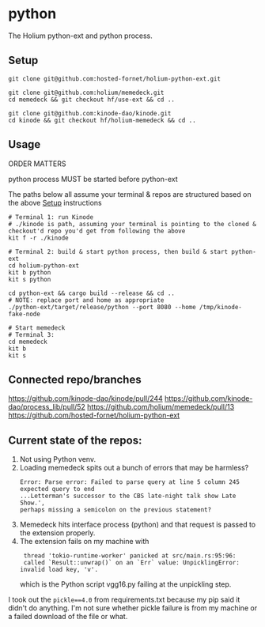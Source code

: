# python

The Holium python-ext and python process.

## Setup

```
git clone git@github.com:hosted-fornet/holium-python-ext.git

git clone git@github.com:holium/memedeck.git
cd memedeck && git checkout hf/use-ext && cd ..

git clone git@github.com:kinode-dao/kinode.git
cd kinode && git checkout hf/holium-memedeck && cd ..
```

## Usage

ORDER MATTERS

python process MUST be started before python-ext

The paths below all assume your terminal & repos are structured based on the above [Setup](#setup) instructions

```
# Terminal 1: run Kinode
# ./kinode is path, assuming your terminal is pointing to the cloned & checkout'd repo you'd get from following the above
kit f -r ./kinode

# Terminal 2: build & start python process, then build & start python-ext
cd holium-python-ext
kit b python
kit s python

cd python-ext && cargo build --release && cd ..
# NOTE: replace port and home as appropriate
./python-ext/target/release/python --port 8080 --home /tmp/kinode-fake-node

# Start memedeck
# Terminal 3:
cd memedeck
kit b
kit s
```

## Connected repo/branches

https://github.com/kinode-dao/kinode/pull/244
https://github.com/kinode-dao/process_lib/pull/52
https://github.com/holium/memedeck/pull/13
https://github.com/hosted-fornet/holium-python-ext

## Current state of the repos:

1. Not using Python venv.
2. Loading memedeck spits out a bunch of errors that may be harmless?
   ```
   Error: Parse error: Failed to parse query at line 5 column 245 expected query to end
   ...Letterman's successor to the CBS late-night talk show Late Show.',
   perhaps missing a semicolon on the previous statement?
   ```
2. Memedeck hits interface process (python) and that request is passed to the extension properly.
3. The extension fails on my machine with
   ```
    thread 'tokio-runtime-worker' panicked at src/main.rs:95:96:
    called `Result::unwrap()` on an `Err` value: UnpicklingError: invalid load key, 'v'.
   ```
   which is the Python script vgg16.py failing at the unpickling step.

I took out the `pickle==4.0` from requirements.txt because my pip said it didn't do anything.
I'm not sure whether pickle failure is from my machine or a failed download of the file or what.

